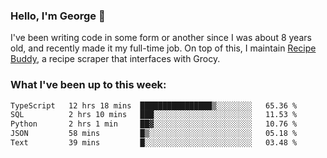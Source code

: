 ### Hello, I'm George 👋

I've been writing code in some form or another since I was about 8 years old, and recently made it my full-time job. On top of this, I maintain [Recipe Buddy](https://github.com/georgegebbett/recipe-buddy), a recipe scraper that interfaces with Grocy.  

<!--
**georgegebbett/georgegebbett** is a ✨ _special_ ✨ repository because its `README.md` (this file) appears on your GitHub profile.

Here are some ideas to get you started:

- 🔭 I’m currently working on ...
- 🌱 I’m currently learning ...
- 👯 I’m looking to collaborate on ...
- 🤔 I’m looking for help with ...
- 💬 Ask me about ...
- 📫 How to reach me: ...
- 😄 Pronouns: ...
- ⚡ Fun fact: ...
-->

### What I've been up to this week:
<!--START_SECTION:waka-->

```txt
TypeScript   12 hrs 18 mins  ████████████████▒░░░░░░░░   65.36 %
SQL          2 hrs 10 mins   ███░░░░░░░░░░░░░░░░░░░░░░   11.53 %
Python       2 hrs 1 min     ██▓░░░░░░░░░░░░░░░░░░░░░░   10.76 %
JSON         58 mins         █▒░░░░░░░░░░░░░░░░░░░░░░░   05.18 %
Text         39 mins         █░░░░░░░░░░░░░░░░░░░░░░░░   03.48 %
```

<!--END_SECTION:waka-->
